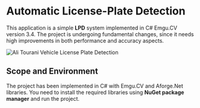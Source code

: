 # Automatic License-Plate Detection

This application is a simple **LPD** system implemented in C# Emgu.CV version 3.4. The project is undergoing fundamental changes, since it needs high improvements in both performance and accuracy aspects.

![Ali Tourani Vehicle License Plate Detection](LPD-Gate-Ali-Tourani.gif "Ali Tourani Vehicle License Plate Detection")

## Scope and Environment

The project has been implemented in C# with Emgu.CV and Aforge.Net libraries. You need to install the required libraries using **NuGet package manager** and run the project.
